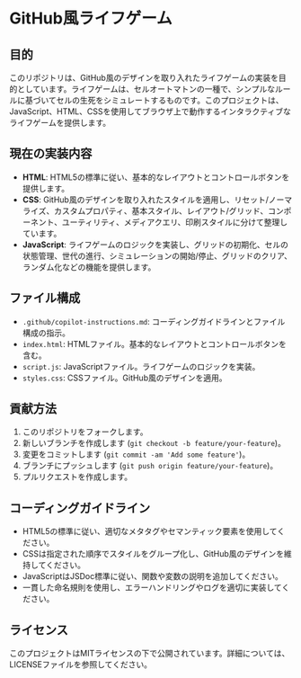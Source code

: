 # GitHub風ライフゲーム

## 目的
このリポジトリは、GitHub風のデザインを取り入れたライフゲームの実装を目的としています。ライフゲームは、セルオートマトンの一種で、シンプルなルールに基づいてセルの生死をシミュレートするものです。このプロジェクトは、JavaScript、HTML、CSSを使用してブラウザ上で動作するインタラクティブなライフゲームを提供します。

## 現在の実装内容
- **HTML**: HTML5の標準に従い、基本的なレイアウトとコントロールボタンを提供します。
- **CSS**: GitHub風のデザインを取り入れたスタイルを適用し、リセット/ノーマライズ、カスタムプロパティ、基本スタイル、レイアウト/グリッド、コンポーネント、ユーティリティ、メディアクエリ、印刷スタイルに分けて整理しています。
- **JavaScript**: ライフゲームのロジックを実装し、グリッドの初期化、セルの状態管理、世代の進行、シミュレーションの開始/停止、グリッドのクリア、ランダム化などの機能を提供します。

## ファイル構成
- `.github/copilot-instructions.md`: コーディングガイドラインとファイル構成の指示。
- `index.html`: HTMLファイル。基本的なレイアウトとコントロールボタンを含む。
- `script.js`: JavaScriptファイル。ライフゲームのロジックを実装。
- `styles.css`: CSSファイル。GitHub風のデザインを適用。

## 貢献方法
1. このリポジトリをフォークします。
2. 新しいブランチを作成します (`git checkout -b feature/your-feature`)。
3. 変更をコミットします (`git commit -am 'Add some feature'`)。
4. ブランチにプッシュします (`git push origin feature/your-feature`)。
5. プルリクエストを作成します。

## コーディングガイドライン
- HTML5の標準に従い、適切なメタタグやセマンティック要素を使用してください。
- CSSは指定された順序でスタイルをグループ化し、GitHub風のデザインを維持してください。
- JavaScriptはJSDoc標準に従い、関数や変数の説明を追加してください。
- 一貫した命名規則を使用し、エラーハンドリングやログを適切に実装してください。

## ライセンス
このプロジェクトはMITライセンスの下で公開されています。詳細については、LICENSEファイルを参照してください。
